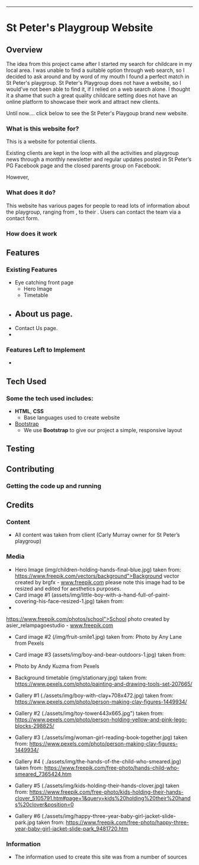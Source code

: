 **********************************

# St Peter's Playgroup Website
 
## Overview
The idea from this project came after I started my search for childcare in my local area. 
I was unable to find a suitable option through web search, so I decided to ask around and by word of my mouth I found a perfect match in St Peter's playgroup.
St Peter's Playgroup does not have a website, so I would've not been able to find it, if I relied on a web search alone.
I thought it a shame that such a great quality childcare setting does not have an online platform to showcase their work and attract new clients.

Until now.... click below to see the St Peter's Playgoup brand new website.

 ### What is this website for?
 
This is a website for potential clients. 

Existing clients are kept in the loop with all the activities and playgroup news through a monthly newsletter and regular updates posted in St Peter’s PG Facebook page and the closed parents group on Facebook.

However, 
 
### What does it do?
 
This website has various pages for people to read lots of information about the playgroup, ranging from , to their . Users can contact the team via a contact form.
 
### How does it work
 

## Features
 
### Existing Features
- Eye catching front page
  - Hero Image
  - Timetable
- About us page.
  - 
- Contact Us page.
- 

### Features Left to Implement
- 

## Tech Used

### Some the tech used includes:
- **HTML**, **CSS** 
  - Base languages used to create website
- [Bootstrap](http://getbootstrap.com/)
    - We use **Bootstrap** to give our project a simple, responsive layout

## Testing

## Contributing
 
### Getting the code up and running

## Credits

### Content
-	All content was taken from client (Carly Murray owner for St Peter’s playgroup)

### Media
-	Hero Image (img/children-holding-hands-final-blue.jpg) taken from:
https://www.freepik.com/vectors/background">Background vector created by brgfx - www.freepik.com
please note this image had to be resized and edited for aesthetics purposes.
-	Card image #1 (assets/img/little-boy-with-a-hand-full-of-paint-covering-his-face-resized-1.jpg) taken from:
-	
https://www.freepik.com/photos/school">School photo created by asier_relampagoestudio - www.freepik.com

-	Card image #2 (/img/fruit-smile1.jpg) taken from:
Photo by Any Lane from Pexels

-	Card image #3 (assets/img/boy-and-bear-outdoors-1.jpg) taken from:
-	Photo by Andy Kuzma from Pexels

-	Background timetable (img/stationary.jpg) taken from:
https://www.pexels.com/photo/painting-and-drawing-tools-set-207665/

-	Gallery #1 (./assets/img/boy-with-clay+708x472.jpg) taken from:
https://www.pexels.com/photo/person-making-clay-figures-1449934/

-	Gallery #2 (./assets/img/toy-tower443x665.jpg") taken from:
https://www.pexels.com/photo/person-holding-yellow-and-pink-lego-blocks-298825/

-	Gallery #3 (./assets/img/woman-girl-reading-book-together.jpg) taken from:
https://www.pexels.com/photo/person-making-clay-figures-1449934/

-	Gallery #4 ( ./assets/img/the-hands-of-the-child-who-smeared.jpg) taken from:
https://www.freepik.com/free-photo/hands-child-who-smeared_7365424.htm

-	Gallery #5 (./assets/img/kids-holding-their-hands-clover.jpg) taken from:
https://www.freepik.com/free-photo/kids-holding-their-hands-clover_5105791.htm#page=1&query=kids%20holding%20their%20hands%20clover&position=0

-	Gallery #6 (./assets/img/happy-three-year-baby-girl-jacket-slide-park.jpg taken from:
https://www.freepik.com/free-photo/happy-three-year-baby-girl-jacket-slide-park_9481720.htm



### Information
- The information used to create this site was from a number of sources
    


